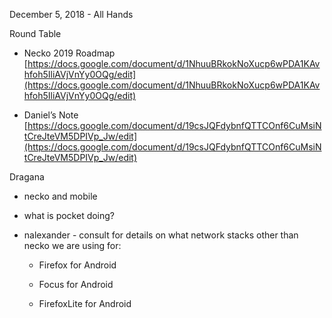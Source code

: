 
December 5, 2018 - All Hands

Round Table

* Necko 2019 Roadmap [https://docs.google.com/document/d/1NhuuBRkokNoXucp6wPDA1KAvhfoh5IliAVjVnYy0OQg/edit](https://docs.google.com/document/d/1NhuuBRkokNoXucp6wPDA1KAvhfoh5IliAVjVnYy0OQg/edit)

* Daniel’s Note [https://docs.google.com/document/d/19csJQFdybnfQTTCOnf6CuMsiNtCreJteVM5DPIVp_Jw/edit](https://docs.google.com/document/d/19csJQFdybnfQTTCOnf6CuMsiNtCreJteVM5DPIVp_Jw/edit)

Dragana

* necko and mobile

* what is pocket doing?

* nalexander - consult for details on what network stacks other than necko we are using for:

    * Firefox for Android

    * Focus for Android

    * FirefoxLite for Android
